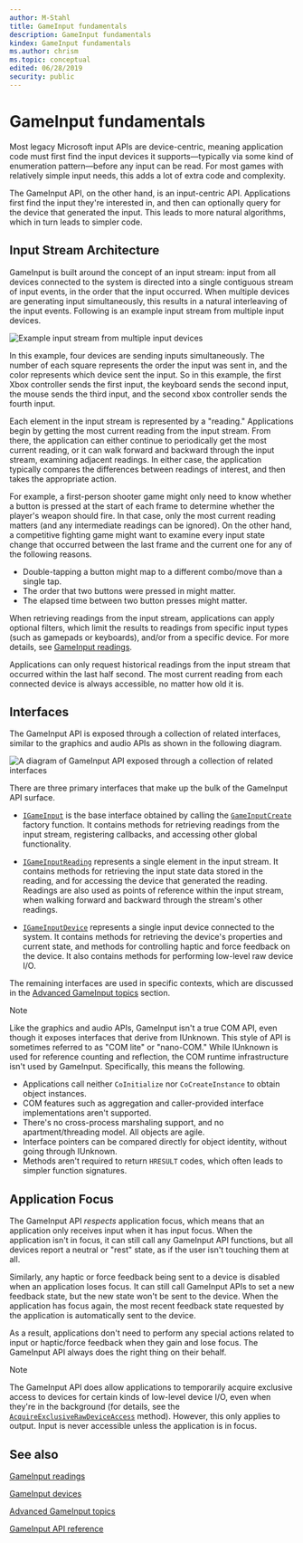 ```yaml
---
author: M-Stahl
title: GameInput fundamentals
description: GameInput fundamentals
kindex: GameInput fundamentals
ms.author: chrism
ms.topic: conceptual
edited: 06/28/2019
security: public
---
```


# GameInput fundamentals


<a id="introductionSection"></a>

Most legacy Microsoft input APIs are device-centric, meaning application code must first find the input devices it supports&mdash;typically via some kind of enumeration pattern&mdash;before any input can be read. For most games with relatively simple input needs, this adds a lot of extra code and complexity.

The GameInput API, on the other hand, is an input-centric API. Applications first find the input they're interested in, and then can optionally query for the device that generated the input. This leads to more natural algorithms, which in turn leads to simpler code.


<a id="inputStreamSection"></a>

## Input Stream Architecture

GameInput is built around the concept of an input stream: input from all devices connected to the system is directed into a single contiguous stream of input events, in the order that the input occurred. When multiple devices are generating input simultaneously, this results in a natural interleaving of the input events. Following is an example input stream from multiple input devices.

![Example input stream from multiple input devices](../../../../resources/gamecore/secure/images/en-us/input/input-stream-resized.png)

In this example, four devices are sending inputs simultaneously. The number of each square represents the order the input was sent in, and the color represents which device sent the input. So in this example, the first Xbox controller sends the first input, the keyboard sends the second input, the mouse sends the third input, and the second xbox controller sends the fourth input.

Each element in the input stream is represented by a "reading." Applications begin by getting the most current reading from the input stream. From there, the application can either continue to periodically get the most current reading, or it can walk forward and backward through the input stream, examining adjacent readings. In either case, the application typically compares the differences between readings of interest, and then takes the appropriate action.

For example, a first-person shooter game might only need to know whether a button is pressed at the start of each frame to determine whether the player's weapon should fire. In that case, only the most current reading matters (and any intermediate readings can be ignored). On the other hand, a competitive fighting game might want to examine every input state change that occurred between the last frame and the current one for any of the following reasons.

* Double-tapping a button might map to a different combo/move than a single tap.
* The order that two buttons were pressed in might matter.
* The elapsed time between two button presses might matter.

When retrieving readings from the input stream, applications can apply optional filters, which limit the results to readings from specific input types (such as gamepads or keyboards), and/or from a specific device. For more details, see [GameInput readings](input-readings.md).

Applications can only request historical readings from the input stream that occurred within the last half second. The most current reading from each connected device is always accessible, no matter how old it is.


<a id="interfacesSection"></a>

## Interfaces

The GameInput API is exposed through a collection of related interfaces, similar to the graphics and audio APIs as shown in the following diagram.

![A diagram of GameInput API exposed through a collection of related interfaces](../../../../resources/gamecore/secure/images/en-us/input/input-interfaces.png)

There are three primary interfaces that make up the bulk of the GameInput API surface.

* [```IGameInput```](../../reference/input/gameinput/interfaces/igameinput/igameinput.md) is the base interface obtained by calling the [```GameInputCreate```](../../reference/input/gameinput/functions/gameinputcreate.md) factory function. It contains methods for retrieving readings from the input stream, registering callbacks, and accessing other global functionality.

* [```IGameInputReading```](../../reference/input/gameinput/interfaces/igameinputreading/igameinputreading.md) represents a single element in the input stream. It contains methods for retrieving the input state data stored in the reading, and for accessing the device that generated the reading. Readings are also used as points of reference within the input stream, when walking forward and backward through the stream's other readings.

* [```IGameInputDevice```](../../reference/input/gameinput/interfaces/igameinputdevice/igameinputdevice.md) represents a single input device connected to the system. It contains methods for retrieving the device's properties and current state, and methods for controlling haptic and force feedback on the device. It also contains methods for performing low-level raw device I/O.

The remaining interfaces are used in specific contexts, which are discussed in the [Advanced GameInput topics](../advanced/input-advanced-topics.md) section.
> [!NOTE]
> Like the graphics and audio APIs, GameInput isn't a true COM API, even though it exposes interfaces that derive from IUnknown. This style of API is sometimes referred to as "COM lite" or "nano-COM." While IUnknown is used for reference counting and reflection, the COM runtime infrastructure isn't used by GameInput. Specifically, this means the following.
>
>* Applications call neither ```CoInitialize``` nor  ```CoCreateInstance``` to obtain object instances.
>* COM features such as aggregation and caller-provided interface implementations aren't supported.
>* There's no cross-process marshaling support, and no apartment/threading model. All objects are agile.
>* Interface pointers can be compared directly for object identity, without going through IUnknown.
>* Methods aren't required to return ```HRESULT``` codes, which often leads to simpler function signatures.


<a id="appFocusSection"></a>

## Application Focus

The GameInput API *respects* application focus, which means that an application only receives input when it has input focus. When the application isn't in focus, it can still call any GameInput API functions, but all devices report a neutral or "rest" state, as if the user isn't touching them at all.

Similarly, any haptic or force feedback being sent to a device is disabled when an application loses focus. It can still call GameInput APIs to set a new feedback state, but the new state won't be sent to the device. When the application has focus again, the most recent feedback state requested by the application is automatically sent to the device.

As a result, applications don't need to perform any special actions related to input or haptic/force feedback when they gain and lose focus. The GameInput API always does the right thing on their behalf.
> [!NOTE]
> The GameInput API does allow applications to temporarily acquire exclusive access to devices for certain kinds of low-level device I/O, even when they're in the background (for details, see the [```AcquireExclusiveRawDeviceAccess```](../../reference/input/gameinput/interfaces/igameinputdevice/methods/igameinputdevice_acquireexclusiverawdeviceaccess.md) method). However, this only applies to output. Input is never accessible unless the application is in focus.


<a id="seeAlsoSection"></a>

## See also

[GameInput readings](input-readings.md)

[GameInput devices](input-devices.md)



[Advanced GameInput topics](../advanced/input-advanced-topics.md)

[GameInput API reference](../../reference/input/gc-reference-input-toc.md)